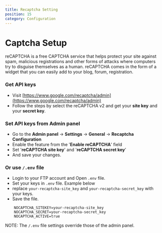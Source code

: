 ```yaml
---
title: Recaptcha Setting
position: 15
category: Configuration
---
```


# Captcha Setup

reCAPTCHA is a free CAPTCHA service that helps protect your site against spam, malicious registrations and other forms of attacks where computers try to disguise themselves as a human. reCAPTCHA comes in the form of a widget that you can easily add to your blog, forum, registration.

### Get API keys

- Visit [https://www.google.com/recaptcha/admin](https://www.google.com/recaptcha/admin)
- Follow the steps by select the reCAPTCHA v2 and get your **site key** and your **secret key**.

### Set API keys from Admin panel

- Go to the **Admin panel** -> **Settings** -> **General** -> **Recaptcha Configuration**
- Enable the feature from the '**Enable reCAPTCHA**' field
- Set '**reCAPTCHA site key**' and '**reCAPTCHA secret key**'
- And save your changes.

### Or use `/.env` file

- Login to your FTP account and Open `.env` file.
- Set your keys in `.env` file. Example below
- replace `your-recaptcha-site_key` and `your-recaptcha-secret_key` with your keys.
- Save the file.

```
    NOCAPTCHA_SITEKEY=your-recaptcha-site_key
    NOCAPTCHA_SECRET=your-recaptcha-secret_key
    NOCAPTCHA_ACTIVE=true
```

NOTE: The `/.env` file settings override those of the admin panel.
